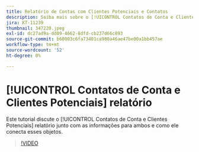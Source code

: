 ```yaml
---
title: Relatório de Contas com Clientes Potenciais e Contatos
description: Saiba mais sobre o [!UICONTROL Contatos de Conta e Clientes Potenciais] relatório junto com as informações para ambos e como ele conecta esses objetos.
jira: KT-11239
thumbnail: 347220.jpeg
exl-id: dc27ad9a-dd09-4662-8dfd-cb237d66c893
source-git-commit: b60003c6fa73401ca980a46ae47be00a1bb457ae
workflow-type: tm+mt
source-wordcount: '52'
ht-degree: 0%

---
```


# [!UICONTROL Contatos de Conta e Clientes Potenciais] relatório

Este tutorial discute o [!UICONTROL Contatos de Conta e Clientes Potenciais] relatório junto com as informações para ambos e como ele conecta esses objetos.

>[!VIDEO](https://video.tv.adobe.com/v/347220/?quality=12&learn=on)
